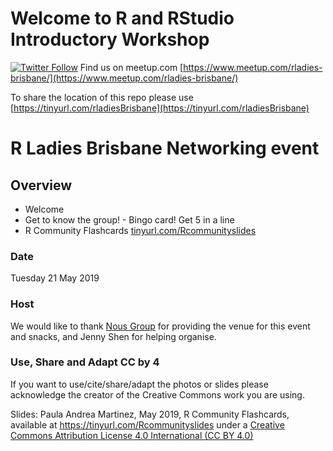# Welcome to R and RStudio Introductory Workshop


[![Twitter Follow](https://img.shields.io/twitter/follow/RLadiesBrisbane.svg?style=social)](https://twitter.com/RLadiesBrisbane)
Find us on meetup.com [https://www.meetup.com/rladies-brisbane/](https://www.meetup.com/rladies-brisbane/)


To share the location of this repo please use [https://tinyurl.com/rladiesBrisbane](https://tinyurl.com/rladiesBrisbane)

# R Ladies Brisbane Networking event

## Overview
* Welcome
* Get to know the group! - Bingo card! Get 5 in a line
* R Community Flashcards [tinyurl.com/Rcommunityslides](tinyurl.com/Rcommunityslides)

### Date
Tuesday 21 May 2019

### Host

We would like to thank [Nous Group](https://www.nousgroup.com) for providing the venue for this event and snacks, and Jenny Shen for helping organise.




### Use, Share and Adapt CC by 4

If you want to use/cite/share/adapt the photos or slides please acknowledge the creator of the Creative Commons work you are using.

Slides: Paula Andrea Martinez, May 2019, R Community Flashcards, available at https://tinyurl.com/Rcommunityslides under a [Creative Commons Attribution License 4.0 International (CC BY 4.0)](https://creativecommons.org/licenses/by/4.0/)


